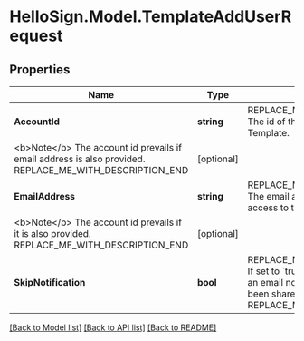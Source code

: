 # HelloSign.Model.TemplateAddUserRequest

## Properties

Name | Type | Description | Notes
------------ | ------------- | ------------- | -------------
**AccountId** | **string** | REPLACE_ME_WITH_DESCRIPTION_BEGIN The id of the Account to give access to the Template.
&lt;b&gt;Note&lt;/b&gt; The account id prevails if email address is also provided. REPLACE_ME_WITH_DESCRIPTION_END | [optional] 
**EmailAddress** | **string** | REPLACE_ME_WITH_DESCRIPTION_BEGIN The email address of the Account to give access to the Template.
&lt;b&gt;Note&lt;/b&gt; The account id prevails if it is also provided. REPLACE_ME_WITH_DESCRIPTION_END | [optional] 
**SkipNotification** | **bool** | REPLACE_ME_WITH_DESCRIPTION_BEGIN If set to &#x60;true&#x60;, the user does not receive an email notification when a template has been shared with them. Defaults to &#x60;false&#x60;. REPLACE_ME_WITH_DESCRIPTION_END | [optional] [default to false]

[[Back to Model list]](../README.md#documentation-for-models) [[Back to API list]](../README.md#documentation-for-api-endpoints) [[Back to README]](../README.md)

